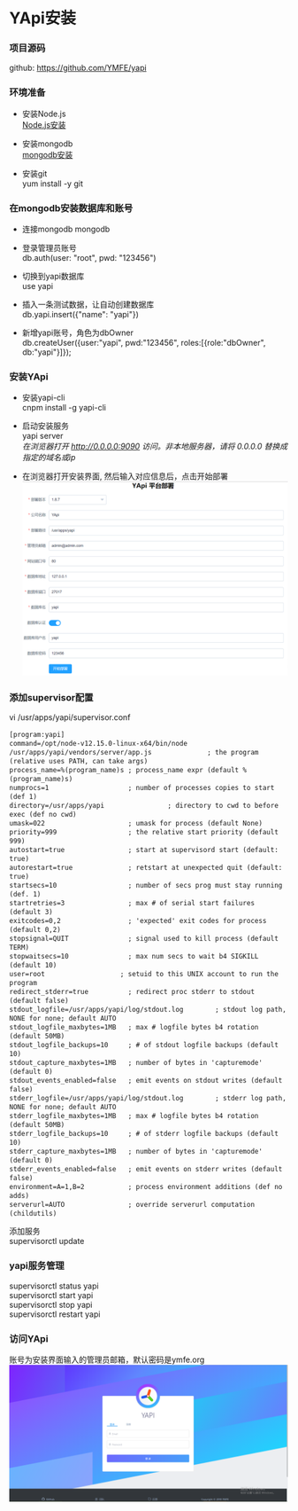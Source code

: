 # YApi安装

### 项目源码
github: <https://github.com/YMFE/yapi>

### 环境准备
- 安装Node.js  
[Node.js安装](nodejs.md)  

- 安装mongodb    
[mongodb安装](mongodb.md)  

- 安装git  
yum install -y git


### 在mongodb安装数据库和账号
- 连接mongodb
mongodb

- 登录管理员账号  
db.auth(user: "root", pwd: "123456")

- 切换到yapi数据库  
use yapi

- 插入一条测试数据，让自动创建数据库  
db.yapi.insert({"name": "yapi"})

- 新增yapi账号，角色为dbOwner  
db.createUser({user:"yapi", pwd:"123456", roles:[{role:"dbOwner", db:"yapi"}]});

### 安装YApi
- 安装yapi-cli  
cnpm install -g yapi-cli

- 启动安装服务  
yapi server  
_在浏览器打开 http://0.0.0.0:9090 访问。非本地服务器，请将 0.0.0.0 替换成指定的域名或ip_

- 在浏览器打开安装界面, 然后输入对应信息后，点击开始部署
![img](images/yapi/yapi-install.png)

### 添加supervisor配置
vi /usr/apps/yapi/supervisor.conf
```
[program:yapi]
command=/opt/node-v12.15.0-linux-x64/bin/node /usr/apps/yapi/vendors/server/app.js              ; the program (relative uses PATH, can take args)
process_name=%(program_name)s ; process_name expr (default %(program_name)s)
numprocs=1                    ; number of processes copies to start (def 1)
directory=/usr/apps/yapi                ; directory to cwd to before exec (def no cwd)
umask=022                     ; umask for process (default None)
priority=999                  ; the relative start priority (default 999)
autostart=true                ; start at supervisord start (default: true)
autorestart=true              ; retstart at unexpected quit (default: true)
startsecs=10                  ; number of secs prog must stay running (def. 1)
startretries=3                ; max # of serial start failures (default 3)
exitcodes=0,2                 ; 'expected' exit codes for process (default 0,2)
stopsignal=QUIT               ; signal used to kill process (default TERM)
stopwaitsecs=10               ; max num secs to wait b4 SIGKILL (default 10)
user=root                   ; setuid to this UNIX account to run the program
redirect_stderr=true          ; redirect proc stderr to stdout (default false)
stdout_logfile=/usr/apps/yapi/log/stdout.log        ; stdout log path, NONE for none; default AUTO
stdout_logfile_maxbytes=1MB   ; max # logfile bytes b4 rotation (default 50MB)
stdout_logfile_backups=10     ; # of stdout logfile backups (default 10)
stdout_capture_maxbytes=1MB   ; number of bytes in 'capturemode' (default 0)
stdout_events_enabled=false   ; emit events on stdout writes (default false)
stderr_logfile=/usr/apps/yapi/log/stdout.log        ; stderr log path, NONE for none; default AUTO
stderr_logfile_maxbytes=1MB   ; max # logfile bytes b4 rotation (default 50MB)
stderr_logfile_backups=10     ; # of stderr logfile backups (default 10)
stderr_capture_maxbytes=1MB   ; number of bytes in 'capturemode' (default 0)
stderr_events_enabled=false   ; emit events on stderr writes (default false)
environment=A=1,B=2           ; process environment additions (def no adds)
serverurl=AUTO                ; override serverurl computation (childutils)
```

添加服务  
supervisorctl update

### yapi服务管理  
supervisorctl status yapi  
supervisorctl start yapi  
supervisorctl stop yapi  
supervisorctl restart yapi  

### 访问YApi
账号为安装界面输入的管理员邮箱，默认密码是ymfe.org   
![img](images/yapi/yapi-login.png)

